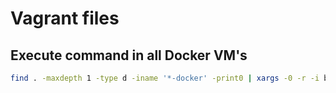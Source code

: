 # Vagrant files

## Execute command in all Docker VM's

```bash
find . -maxdepth 1 -type d -iname '*-docker' -print0 | xargs -0 -r -i bash -c "echo; cd {}; echo {}; vagrant ssh --command 'docker --version; docker run --rm alpine ash -c \"ulimit -c\"'"
```
